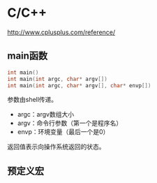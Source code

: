 # C/C++

http://www.cplusplus.com/reference/

## main函数

``` C++
int main() 
int main(int argc, char* argv[]) 
int main(int argc, char* argv[], char* envp[])
```
参数由shell传递。
- argc：argv数组大小 
- argv：命令行参数（第一个是程序名） 
- envp：环境变量（最后一个是0）

返回值表示向操作系统返回的状态。

## 预定义宏
